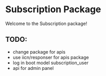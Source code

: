 # Subscription Package

Welcome to the Subscription package!



## TODO:
- change package for apis
- use iicn/responser for apis package
- log in boot model subscription_user
- api for admin panel
